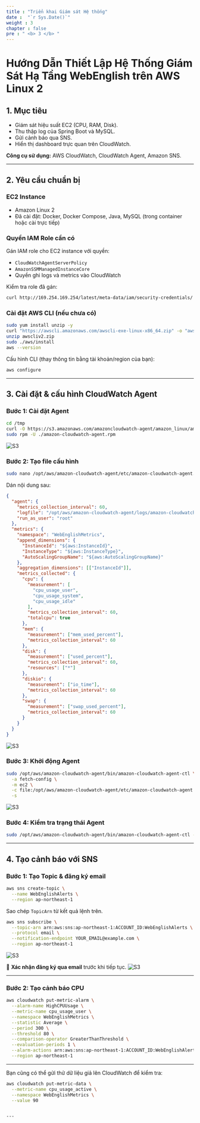 ```yaml
---
title : "Triển khai Giám sát Hệ thống"
date :  "`r Sys.Date()`" 
weight : 3 
chapter : false
pre : " <b> 3 </b> "
---
```

# Hướng Dẫn Thiết Lập Hệ Thống Giám Sát Hạ Tầng WebEnglish trên AWS Linux 2

## 1. Mục tiêu

* Giám sát hiệu suất EC2 (CPU, RAM, Disk).
* Thu thập log của Spring Boot và MySQL.
* Gửi cảnh báo qua SNS.
* Hiển thị dashboard trực quan trên CloudWatch.

**Công cụ sử dụng:** AWS CloudWatch, CloudWatch Agent, Amazon SNS.

---

## 2. Yêu cầu chuẩn bị

### EC2 Instance

- Amazon Linux 2
- Đã cài đặt: Docker, Docker Compose, Java, MySQL (trong container hoặc cài trực tiếp)

### Quyền IAM Role cần có

Gán IAM role cho EC2 instance với quyền:

- `CloudWatchAgentServerPolicy`
- `AmazonSSMManagedInstanceCore`
- Quyền ghi logs và metrics vào CloudWatch

Kiểm tra role đã gán:
```bash
curl http://169.254.169.254/latest/meta-data/iam/security-credentials/
````

### Cài đặt AWS CLI (nếu chưa có)

```bash
sudo yum install unzip -y
curl "https://awscli.amazonaws.com/awscli-exe-linux-x86_64.zip" -o "awscliv2.zip"
unzip awscliv2.zip
sudo ./aws/install
aws --version
```

Cấu hình CLI (thay thông tin bằng tài khoản/region của bạn):

```bash
aws configure
```

---

## 3. Cài đặt & cấu hình CloudWatch Agent

### Bước 1: Cài đặt Agent

```bash
cd /tmp
curl -O https://s3.amazonaws.com/amazoncloudwatch-agent/amazon_linux/amd64/latest/amazon-cloudwatch-agent.rpm
sudo rpm -U ./amazon-cloudwatch-agent.rpm
```

![S3](/images/connect/1.jpg)

### Bước 2: Tạo file cấu hình

```bash
sudo nano /opt/aws/amazon-cloudwatch-agent/etc/amazon-cloudwatch-agent.json
```

Dán nội dung sau:

```json
{
  "agent": {
    "metrics_collection_interval": 60,
    "logfile": "/opt/aws/amazon-cloudwatch-agent/logs/amazon-cloudwatch-agent.log",
    "run_as_user": "root"
  },
  "metrics": {
    "namespace": "WebEnglishMetrics",
    "append_dimensions": {
      "InstanceId": "${aws:InstanceId}",
      "InstanceType": "${aws:InstanceType}",
      "AutoScalingGroupName": "${aws:AutoScalingGroupName}"
    },
    "aggregation_dimensions": [["InstanceId"]],
    "metrics_collected": {
      "cpu": {
        "measurement": [
          "cpu_usage_user",
          "cpu_usage_system",
          "cpu_usage_idle"
        ],
        "metrics_collection_interval": 60,
        "totalcpu": true
      },
      "mem": {
        "measurement": ["mem_used_percent"],
        "metrics_collection_interval": 60
      },
      "disk": {
        "measurement": ["used_percent"],
        "metrics_collection_interval": 60,
        "resources": ["*"]
      },
      "diskio": {
        "measurement": ["io_time"],
        "metrics_collection_interval": 60
      },
      "swap": {
        "measurement": ["swap_used_percent"],
        "metrics_collection_interval": 60
      }
    }
  }
}
```

![S3](/images/4.s3/2.jpg)

### Bước 3: Khởi động Agent

```bash
sudo /opt/aws/amazon-cloudwatch-agent/bin/amazon-cloudwatch-agent-ctl \
  -a fetch-config \
  -m ec2 \
  -c file:/opt/aws/amazon-cloudwatch-agent/etc/amazon-cloudwatch-agent.json \
  -s
```

![S3](/images/4.s3/3.jpg)

### Bước 4: Kiểm tra trạng thái Agent

```bash
sudo /opt/aws/amazon-cloudwatch-agent/bin/amazon-cloudwatch-agent-ctl -m ec2 -a status
```

---

## 4. Tạo cảnh báo với SNS

### Bước 1: Tạo Topic & đăng ký email

```bash
aws sns create-topic \
  --name WebEnglishAlerts \
  --region ap-northeast-1
```

Sao chép `TopicArn` từ kết quả lệnh trên.

```bash
aws sns subscribe \
  --topic-arn arn:aws:sns:ap-northeast-1:ACCOUNT_ID:WebEnglishAlerts \
  --protocol email \
  --notification-endpoint YOUR_EMAIL@example.com \
  --region ap-northeast-1
```

![S3](/images/4.s3/5.jpg)

📧 **Xác nhận đăng ký qua email** trước khi tiếp tục.
![S3](/images/4.s3/6.jpg)

---

### Bước 2: Tạo cảnh báo CPU

```bash
aws cloudwatch put-metric-alarm \
  --alarm-name HighCPUUsage \
  --metric-name cpu_usage_user \
  --namespace WebEnglishMetrics \
  --statistic Average \
  --period 300 \
  --threshold 80 \
  --comparison-operator GreaterThanThreshold \
  --evaluation-periods 1 \
  --alarm-actions arn:aws:sns:ap-northeast-1:ACCOUNT_ID:WebEnglishAlerts \
  --region ap-northeast-1
```

---

Bạn cũng có thể gửi thử dữ liệu giả lên CloudWatch để kiểm tra:

```bash
aws cloudwatch put-metric-data \
  --metric-name cpu_usage_active \
  --namespace WebEnglishMetrics \
  --value 90
```

```

---

